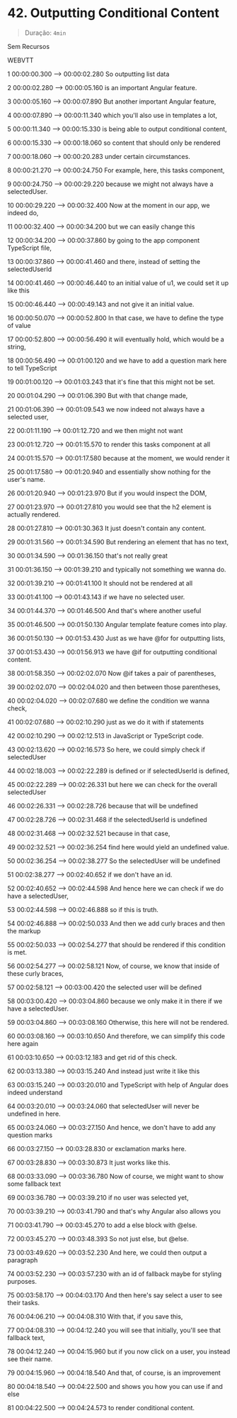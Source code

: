 # 42. Outputting Conditional Content

> Duração: `4min`

Sem Recursos

WEBVTT

1
00:00:00.300 --> 00:00:02.280
<v Maximilian>So outputting list data</v>

2
00:00:02.280 --> 00:00:05.160
is an important Angular feature.

3
00:00:05.160 --> 00:00:07.890
But another important Angular feature,

4
00:00:07.890 --> 00:00:11.340
which you'll also use in templates a lot,

5
00:00:11.340 --> 00:00:15.330
is being able to output conditional content,

6
00:00:15.330 --> 00:00:18.060
so content that should only be rendered

7
00:00:18.060 --> 00:00:20.283
under certain circumstances.

8
00:00:21.270 --> 00:00:24.750
For example, here, this tasks component,

9
00:00:24.750 --> 00:00:29.220
because we might not always have a selectedUser.

10
00:00:29.220 --> 00:00:32.400
Now at the moment in our app, we indeed do,

11
00:00:32.400 --> 00:00:34.200
but we can easily change this

12
00:00:34.200 --> 00:00:37.860
by going to the app component TypeScript file,

13
00:00:37.860 --> 00:00:41.460
and there, instead of setting the selectedUserId

14
00:00:41.460 --> 00:00:46.440
to an initial value of u1, we could set it up like this

15
00:00:46.440 --> 00:00:49.143
and not give it an initial value.

16
00:00:50.070 --> 00:00:52.800
In that case, we have to define the type of value

17
00:00:52.800 --> 00:00:56.490
it will eventually hold, which would be a string,

18
00:00:56.490 --> 00:01:00.120
and we have to add a question mark here to tell TypeScript

19
00:01:00.120 --> 00:01:03.243
that it's fine that this might not be set.

20
00:01:04.290 --> 00:01:06.390
But with that change made,

21
00:01:06.390 --> 00:01:09.543
we now indeed not always have a selected user,

22
00:01:11.190 --> 00:01:12.720
and we then might not want

23
00:01:12.720 --> 00:01:15.570
to render this tasks component at all

24
00:01:15.570 --> 00:01:17.580
because at the moment, we would render it

25
00:01:17.580 --> 00:01:20.940
and essentially show nothing for the user's name.

26
00:01:20.940 --> 00:01:23.970
But if you would inspect the DOM,

27
00:01:23.970 --> 00:01:27.810
you would see that the h2 element is actually rendered.

28
00:01:27.810 --> 00:01:30.363
It just doesn't contain any content.

29
00:01:31.560 --> 00:01:34.590
But rendering an element that has no text,

30
00:01:34.590 --> 00:01:36.150
that's not really great

31
00:01:36.150 --> 00:01:39.210
and typically not something we wanna do.

32
00:01:39.210 --> 00:01:41.100
It should not be rendered at all

33
00:01:41.100 --> 00:01:43.143
if we have no selected user.

34
00:01:44.370 --> 00:01:46.500
And that's where another useful

35
00:01:46.500 --> 00:01:50.130
Angular template feature comes into play.

36
00:01:50.130 --> 00:01:53.430
Just as we have @for for outputting lists,

37
00:01:53.430 --> 00:01:56.913
we have @if for outputting conditional content.

38
00:01:58.350 --> 00:02:02.070
Now @if takes a pair of parentheses,

39
00:02:02.070 --> 00:02:04.020
and then between those parentheses,

40
00:02:04.020 --> 00:02:07.680
we define the condition we wanna check,

41
00:02:07.680 --> 00:02:10.290
just as we do it with if statements

42
00:02:10.290 --> 00:02:12.513
in JavaScript or TypeScript code.

43
00:02:13.620 --> 00:02:16.573
So here, we could simply check if selectedUser

44
00:02:18.003 --> 00:02:22.289
is defined or if selectedUserId is defined,

45
00:02:22.289 --> 00:02:26.331
but here we can check for the overall selectedUser

46
00:02:26.331 --> 00:02:28.726
because that will be undefined

47
00:02:28.726 --> 00:02:31.468
if the selectedUserId is undefined

48
00:02:31.468 --> 00:02:32.521
because in that case,

49
00:02:32.521 --> 00:02:36.254
find here would yield an undefined value.

50
00:02:36.254 --> 00:02:38.277
So the selectedUser will be undefined

51
00:02:38.277 --> 00:02:40.652
if we don't have an id.

52
00:02:40.652 --> 00:02:44.598
And hence here we can check if we do have a selectedUser,

53
00:02:44.598 --> 00:02:46.888
so if this is truth.

54
00:02:46.888 --> 00:02:50.033
And then we add curly braces and then the markup

55
00:02:50.033 --> 00:02:54.277
that should be rendered if this condition is met.

56
00:02:54.277 --> 00:02:58.121
Now, of course, we know that inside of these curly braces,

57
00:02:58.121 --> 00:03:00.420
the selected user will be defined

58
00:03:00.420 --> 00:03:04.860
because we only make it in there if we have a selectedUser.

59
00:03:04.860 --> 00:03:08.160
Otherwise, this here will not be rendered.

60
00:03:08.160 --> 00:03:10.650
And therefore, we can simplify this code here again

61
00:03:10.650 --> 00:03:12.183
and get rid of this check.

62
00:03:13.380 --> 00:03:15.240
And instead just write it like this

63
00:03:15.240 --> 00:03:20.010
and TypeScript with help of Angular does indeed understand

64
00:03:20.010 --> 00:03:24.060
that selectedUser will never be undefined in here.

65
00:03:24.060 --> 00:03:27.150
And hence, we don't have to add any question marks

66
00:03:27.150 --> 00:03:28.830
or exclamation marks here.

67
00:03:28.830 --> 00:03:30.873
It just works like this.

68
00:03:33.090 --> 00:03:36.780
Now of course, we might want to show some fallback text

69
00:03:36.780 --> 00:03:39.210
if no user was selected yet,

70
00:03:39.210 --> 00:03:41.790
and that's why Angular also allows you

71
00:03:41.790 --> 00:03:45.270
to add a else block with @else.

72
00:03:45.270 --> 00:03:48.393
So not just else, but @else.

73
00:03:49.620 --> 00:03:52.230
And here, we could then output a paragraph

74
00:03:52.230 --> 00:03:57.230
with an id of fallback maybe for styling purposes.

75
00:03:58.170 --> 00:04:03.170
And then here's say select a user to see their tasks.

76
00:04:06.210 --> 00:04:08.310
With that, if you save this,

77
00:04:08.310 --> 00:04:12.240
you will see that initially, you'll see that fallback text,

78
00:04:12.240 --> 00:04:15.960
but if you now click on a user, you instead see their name.

79
00:04:15.960 --> 00:04:18.540
And that, of course, is an improvement

80
00:04:18.540 --> 00:04:22.500
and shows you how you can use if and else

81
00:04:22.500 --> 00:04:24.573
to render conditional content.

